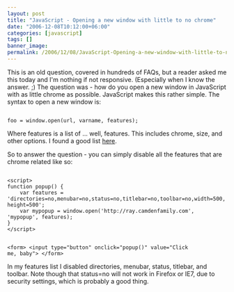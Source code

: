 ```yaml
---
layout: post
title: "JavaScript - Opening a new window with little to no chrome"
date: "2006-12-08T10:12:00+06:00"
categories: [javascript]
tags: []
banner_image: 
permalink: /2006/12/08/JavaScript-Opening-a-new-window-with-little-to-no-chrome
---
```


This is an old question, covered in hundreds of FAQs, but a reader asked me this today and I'm nothing if not responsive. (Especially when I know the answer. ;) The question was - how do you open a new window in JavaScript with as little chrome as possible. JavaScript makes this rather simple. The syntax to open a new window is:

<code>
foo = window.open(url, varname, features);
</code>

Where features is a list of ... well, features. This includes chrome, size, and other options. I found a good list <a href="http://www.devguru.com/Technologies/ecmaScript/quickref/win_open.html">here</a>. 

So to answer the question - you can simply disable all the features that are chrome related like so:

<code>
&lt;script&gt;
function popup() {
	var features = 'directories=no,menubar=no,status=no,titlebar=no,toolbar=no,width=500,height=500';
	var mypopup = window.open('http://ray.camdenfamily.com', 'mypopup', features);
}
&lt;/script&gt;

&lt;form&gt;
&lt;input type="button" onclick="popup()" value="Click me, baby"&gt;
&lt;/form&gt;
</code>

In my features list I disabled directories, menubar, status, titlebar, and toolbar. Note though that status=no will not work in Firefox or IE7, due to security settings, which is probably a good thing.